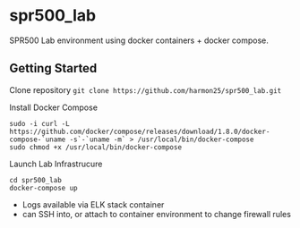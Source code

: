 # spr500_lab

SPR500 Lab environment using docker containers + docker compose.

## Getting Started
Clone repository
`git clone https://github.com/harmon25/spr500_lab.git`

Install Docker Compose
```
sudo -i curl -L https://github.com/docker/compose/releases/download/1.8.0/docker-compose-`uname -s`-`uname -m` > /usr/local/bin/docker-compose
sudo chmod +x /usr/local/bin/docker-compose
```

Launch Lab Infrastrucure
```
cd spr500_lab
docker-compose up
```

- Logs available via ELK stack container
- can SSH into, or attach to container environment to change firewall rules


